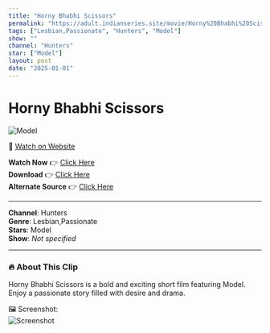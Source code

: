 ```yaml
---
title: "Horny Bhabhi Scissors"
permalink: "https://adult.indianseries.site/movie/Horny%20Bhabhi%20Scissors"
tags: ["Lesbian,Passionate", "Hunters", "Model"]
show: ""
channel: "Hunters"
star: ["Model"]
layout: post
date: "2025-01-01"
---
```


# Horny Bhabhi Scissors

![Model](https://shorts.desisins.com/wp-content/uploads/2023/12/Horny-Bhabhi-Siccors-DesiSins.com_.jpg)

🔗 [Watch on Website](https://adult.indianseries.site/movie/Horny%20Bhabhi%20Scissors)

**Watch Now** 👉 [Click Here](https://adult.indianseries.site/movie/Horny%20Bhabhi%20Scissors)  
**Download** 👉 [Click Here](https://adult.indianseries.site/movie/Horny%20Bhabhi%20Scissors)  
**Alternate Source** 👉 [Click Here](https://adult.indianseries.site/movie/Horny%20Bhabhi%20Scissors)

---

**Channel**: Hunters  
**Genre**: Lesbian,Passionate  
**Stars**: Model  
**Show**: *Not specified*

---

### 🔥 About This Clip

Horny Bhabhi Scissors is a bold and exciting short film featuring Model. Enjoy a passionate story filled with desire and drama.
 
🖼️ Screenshot:  
![Screenshot](https://shorts.desisins.com/wp-content/uploads/2023/12/Horny-Bhabhi-Siccors-DesiSins.com_.jpg)
